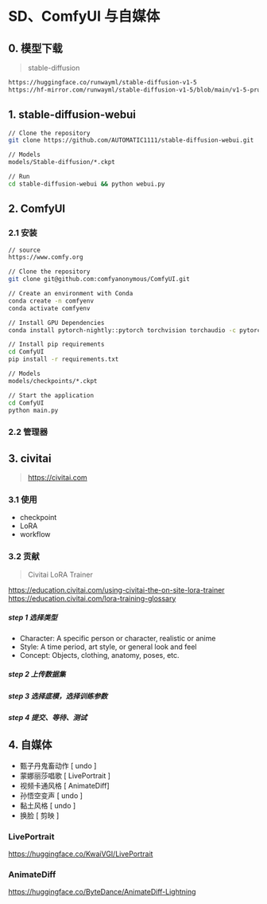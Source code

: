 #  SD、ComfyUI 与自媒体

## 0. 模型下载

> stable-diffusion

```bash
https://huggingface.co/runwayml/stable-diffusion-v1-5
https://hf-mirror.com/runwayml/stable-diffusion-v1-5/blob/main/v1-5-pruned-emaonly.ckpt
```

## 1. stable-diffusion-webui

```bash
// Clone the repository
git clone https://github.com/AUTOMATIC1111/stable-diffusion-webui.git

// Models
models/Stable-diffusion/*.ckpt

// Run
cd stable-diffusion-webui && python webui.py
```

## 2. ComfyUI

### 2.1 安装

```bash
// source
https://www.comfy.org

// Clone the repository
git clone git@github.com:comfyanonymous/ComfyUI.git

// Create an environment with Conda
conda create -n comfyenv
conda activate comfyenv

// Install GPU Dependencies
conda install pytorch-nightly::pytorch torchvision torchaudio -c pytorch-nightly

// Install pip requirements
cd ComfyUI
pip install -r requirements.txt

// Models
models/checkpoints/*.ckpt

// Start the application
cd ComfyUI
python main.py
```

### 2.2 管理器

## 3. civitai

> https://civitai.com

### 3.1 使用

* checkpoint
* LoRA
* workflow

### 3.2 贡献

> Civitai LoRA Trainer

https://education.civitai.com/using-civitai-the-on-site-lora-trainer
https://education.civitai.com/lora-training-glossary

##### step 1 选择类型

* Character: A specific person or character, realistic or anime
* Style: A time period, art style, or general look and feel
* Concept: Objects, clothing, anatomy, poses, etc.

##### step 2 上传数据集

##### step 3 选择底模，选择训练参数

##### step 4 提交、等待、测试

## 4. 自媒体

* 甄子丹鬼畜动作 [ undo ]
* 蒙娜丽莎唱歌 [ LivePortrait ]
* 视频卡通风格 [ AnimateDiff]
* 孙悟空变声 [ undo ]
* 黏土风格 [ undo ]
* 换脸 [ 剪映 ]

### LivePortrait

https://huggingface.co/KwaiVGI/LivePortrait

### AnimateDiff

https://huggingface.co/ByteDance/AnimateDiff-Lightning
